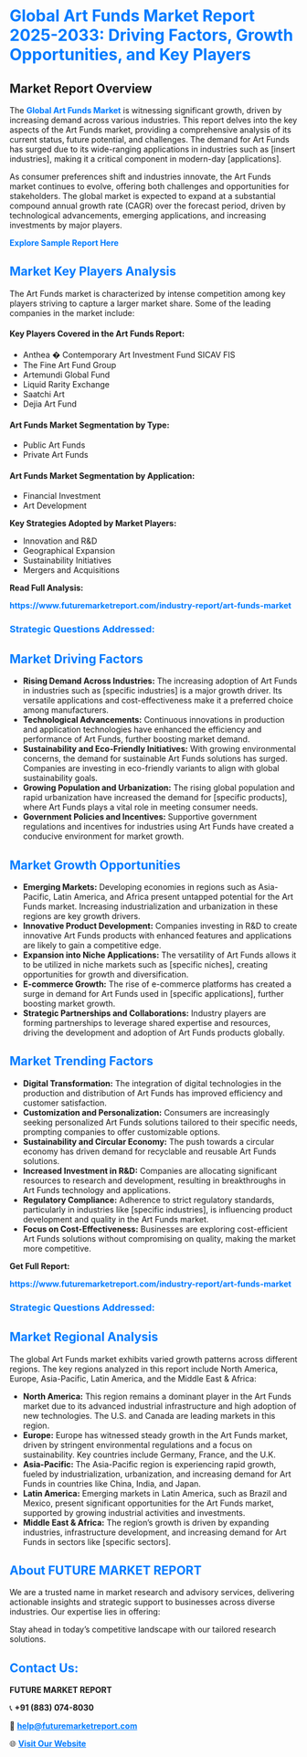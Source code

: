 <h1 style="color: #007BFF;">Global Art Funds Market Report 2025-2033: Driving Factors, Growth Opportunities, and Key Players</h1>

<section id="overview">
<h2>Market Report Overview</h2>
<p>The <a href="https://www.futuremarketreport.com/industry-report/art-funds-market" style="color: #007BFF; text-decoration: none;"><strong>Global Art Funds Market</strong></a> is witnessing significant growth, driven by increasing demand across various industries. This report delves into the key aspects of the Art Funds market, providing a comprehensive analysis of its current status, future potential, and challenges. The demand for Art Funds has surged due to its wide-ranging applications in industries such as [insert industries], making it a critical component in modern-day [applications].</p>
<p>As consumer preferences shift and industries innovate, the Art Funds market continues to evolve, offering both challenges and opportunities for stakeholders. The global market is expected to expand at a substantial compound annual growth rate (CAGR) over the forecast period, driven by technological advancements, emerging applications, and increasing investments by major players.</p>
</section>

<section id="overview">
<p><a href="https://www.futuremarketreport.com/request-sample/reportId=27724" style="color: #007BFF; text-decoration: none;"><strong>Explore Sample Report Here</strong></a></p>
</section>

<section id="key-players">
<h2 style="color: #007BFF;">Market Key Players Analysis</h2>
<p>The Art Funds market is characterized by intense competition among key players striving to capture a larger market share. Some of the leading companies in the market include:</p>
<h4>Key Players Covered in the Art Funds Report:</h4>
<ul><li>Anthea � Contemporary Art Investment Fund SICAV FIS</li><li>The Fine Art Fund Group</li><li>Artemundi Global Fund</li><li>Liquid Rarity Exchange</li><li>Saatchi Art</li><li>Dejia Art Fund</li></ul>
<h4>Art Funds Market Segmentation by Type:</h4>
<ul><li>Public Art Funds</li><li>Private Art Funds</li></ul>

<h4>Art Funds Market Segmentation by Application:</h4>
<ul><li>Financial Investment</li><li>Art Development</li></ul>
<p><strong>Key Strategies Adopted by Market Players:</strong></p>
<ul>
<li>Innovation and R&D</li>
<li>Geographical Expansion</li>
<li>Sustainability Initiatives</li>
<li>Mergers and Acquisitions</li>
</ul>
</section>

<section>
<p><strong>Read Full Analysis: </strong></p><a href="https://www.futuremarketreport.com/industry-report/art-funds-market" style="color: #007BFF; text-decoration: none;"><strong>https://www.futuremarketreport.com/industry-report/art-funds-market</strong></a>
<h3 style="color: #007BFF;">Strategic Questions Addressed:</h3>
</section>

<section id="driving-factors">
<h2 style="color: #007BFF;">Market Driving Factors</h2>
<ul>
<li><strong>Rising Demand Across Industries:</strong> The increasing adoption of Art Funds in industries such as [specific industries] is a major growth driver. Its versatile applications and cost-effectiveness make it a preferred choice among manufacturers.</li>
<li><strong>Technological Advancements:</strong> Continuous innovations in production and application technologies have enhanced the efficiency and performance of Art Funds, further boosting market demand.</li>
<li><strong>Sustainability and Eco-Friendly Initiatives:</strong> With growing environmental concerns, the demand for sustainable Art Funds solutions has surged. Companies are investing in eco-friendly variants to align with global sustainability goals.</li>
<li><strong>Growing Population and Urbanization:</strong> The rising global population and rapid urbanization have increased the demand for [specific products], where Art Funds plays a vital role in meeting consumer needs.</li>
<li><strong>Government Policies and Incentives:</strong> Supportive government regulations and incentives for industries using Art Funds have created a conducive environment for market growth.</li>
</ul>
</section>

<section id="growth-opportunities">
<h2 style="color: #007BFF;">Market Growth Opportunities</h2>
<ul>
<li><strong>Emerging Markets:</strong> Developing economies in regions such as Asia-Pacific, Latin America, and Africa present untapped potential for the Art Funds market. Increasing industrialization and urbanization in these regions are key growth drivers.</li>
<li><strong>Innovative Product Development:</strong> Companies investing in R&D to create innovative Art Funds products with enhanced features and applications are likely to gain a competitive edge.</li>
<li><strong>Expansion into Niche Applications:</strong> The versatility of Art Funds allows it to be utilized in niche markets such as [specific niches], creating opportunities for growth and diversification.</li>
<li><strong>E-commerce Growth:</strong> The rise of e-commerce platforms has created a surge in demand for Art Funds used in [specific applications], further boosting market growth.</li>
<li><strong>Strategic Partnerships and Collaborations:</strong> Industry players are forming partnerships to leverage shared expertise and resources, driving the development and adoption of Art Funds products globally.</li>
</ul>
</section>

<section id="trending-factors">
<h2 style="color: #007BFF;">Market Trending Factors</h2>
<ul>
<li><strong>Digital Transformation:</strong> The integration of digital technologies in the production and distribution of Art Funds has improved efficiency and customer satisfaction.</li>
<li><strong>Customization and Personalization:</strong> Consumers are increasingly seeking personalized Art Funds solutions tailored to their specific needs, prompting companies to offer customizable options.</li>
<li><strong>Sustainability and Circular Economy:</strong> The push towards a circular economy has driven demand for recyclable and reusable Art Funds solutions.</li>
<li><strong>Increased Investment in R&D:</strong> Companies are allocating significant resources to research and development, resulting in breakthroughs in Art Funds technology and applications.</li>
<li><strong>Regulatory Compliance:</strong> Adherence to strict regulatory standards, particularly in industries like [specific industries], is influencing product development and quality in the Art Funds market.</li>
<li><strong>Focus on Cost-Effectiveness:</strong> Businesses are exploring cost-efficient Art Funds solutions without compromising on quality, making the market more competitive.</li>
</ul>
</section>

<section>
<p><strong>Get Full Report: </strong></p><a href="https://www.futuremarketreport.com/industry-report/art-funds-market" style="color: #007BFF; text-decoration: none;"><strong>https://www.futuremarketreport.com/industry-report/art-funds-market</strong></a>
<h3 style="color: #007BFF;">Strategic Questions Addressed:</h3>
</section>


<section id="regional-analysis">
<h2 style="color: #007BFF;">Market Regional Analysis</h2>
<p>The global Art Funds market exhibits varied growth patterns across different regions. The key regions analyzed in this report include North America, Europe, Asia-Pacific, Latin America, and the Middle East & Africa:</p>
<ul>
<li><strong>North America:</strong> This region remains a dominant player in the Art Funds market due to its advanced industrial infrastructure and high adoption of new technologies. The U.S. and Canada are leading markets in this region.</li>
<li><strong>Europe:</strong> Europe has witnessed steady growth in the Art Funds market, driven by stringent environmental regulations and a focus on sustainability. Key countries include Germany, France, and the U.K.</li>
<li><strong>Asia-Pacific:</strong> The Asia-Pacific region is experiencing rapid growth, fueled by industrialization, urbanization, and increasing demand for Art Funds in countries like China, India, and Japan.</li>
<li><strong>Latin America:</strong> Emerging markets in Latin America, such as Brazil and Mexico, present significant opportunities for the Art Funds market, supported by growing industrial activities and investments.</li>
<li><strong>Middle East & Africa:</strong> The region’s growth is driven by expanding industries, infrastructure development, and increasing demand for Art Funds in sectors like [specific sectors].</li>
</ul>
</section>

<footer>
<h2 style="color: #007BFF;">About FUTURE MARKET REPORT</h2>
<p>We are a trusted name in market research and advisory services, delivering actionable insights and strategic support to businesses across diverse industries. Our expertise lies in offering:</p>

<p>Stay ahead in today’s competitive landscape with our tailored research solutions.</p>

<h2 style="color: #007BFF;">Contact Us:</h2>
<p><strong>FUTURE MARKET REPORT</strong></p>
<p>📞 <strong>+91 (883) 074-8030</strong></p>
<p>📧 <strong><a href="mailto:help@futuremarketreport.com" style="color: #007BFF;">help@futuremarketreport.com</a></strong></p>
<p>🌐 <strong><a href="https://www.futuremarketreport.com/" style="color: #007BFF;">Visit Our Website</a></strong></p>
</footer>